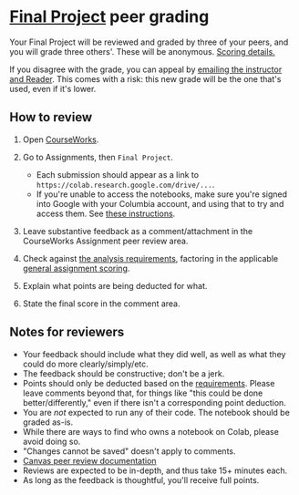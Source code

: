 # [Final Project](../final_project.md) peer grading

Your Final Project will be reviewed and graded by three of your peers, and you will grade three others'. These will be anonymous. [Scoring details.](../syllabus.md#final-project)

If you disagree with the grade, you can appeal by [emailing the instructor and Reader](../syllabus.md#instructor-information). This comes with a risk: this new grade will be the one that's used, even if it's lower.

## How to review

1. Open [CourseWorks](https://courseworks2.columbia.edu/courses/187089).
1. Go to Assignments, then `Final Project`.
   - Each submission should appear as a link to `https://colab.research.google.com/drive/...`.
   - If you're unable to access the notebooks, make sure you're signed into Google with your Columbia account, and using that to try and access them. See [these instructions](https://support.google.com/docs/answer/6211862).
1. Leave substantive feedback as a comment/attachment in the CourseWorks Assignment peer review area.

1. Check against [the analysis requirements](../final_project.md#analysis-requirements), factoring in the applicable [general assignment scoring](../syllabus.md#assignment-scoring).
1. Explain what points are being deducted for what.
1. State the final score in the comment area.

## Notes for reviewers

- Your feedback should include what they did well, as well as what they could do more clearly/simply/etc.
- The feedback should be constructive; don't be a jerk.
- Points should only be deducted based on the [requirements](../final_project.md#analysis-requirements). Please leave comments beyond that, for things like "this could be done better/differently," even if there isn't a corresponding point deduction.
- You are _not_ expected to run any of their code. The notebook should be graded as-is.
- While there are ways to find who owns a notebook on Colab, please avoid doing so.
- "Changes cannot be saved" doesn't apply to comments.
- [Canvas peer review documentation](https://community.canvaslms.com/t5/Student-Guide/How-do-I-submit-a-peer-review-to-an-assignment/ta-p/293)
- Reviews are expected to be in-depth, and thus take 15+ minutes each.
- As long as the feedback is thoughtful, you'll receive full points.
